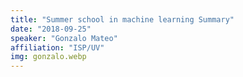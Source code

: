 ```yaml
---
title: "Summer school in machine learning Summary"
date: "2018-09-25"
speaker: "Gonzalo Mateo"
affiliation: "ISP/UV"
img: gonzalo.webp
---
```

